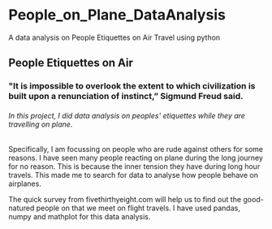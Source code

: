 # People_on_Plane_DataAnalysis
A data analysis on People Etiquettes on Air Travel using python

## People Etiquettes on Air
### "It is impossible to overlook the extent to which civilization is built upon a renunciation of instinct,” Sigmund Freud said.

###### In this project, I did data analysis on peoples' etiquettes while they are travelling on plane. 
Specifically, I am focussing on people who are rude against others for some reasons. I have seen many people reacting on plane during the long journey for no reason. This is because the inner tension they have during long hour travels. This made me to search for data to analyse how people behave on airplanes.

The quick survey from fivethirthyeight.com will help us to find out the good-natured people on that we meet on flight travels.
I have used pandas, numpy and mathplot for this data analysis.
